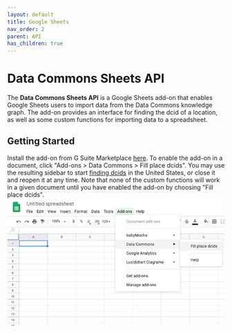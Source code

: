 ```yaml
---
layout: default
title: Google Sheets
nav_order: 2
parent: API
has_children: true
---
```

# Data Commons Sheets API

The **Data Commons Sheets API** is a Google Sheets add-on that enables Google Sheets
users to import data from the Data Commons knowledge graph. The add-on provides an
interface for finding the dcid of a location, as well as some custom functions for
importing data to a spreadsheet.

## Getting Started

Install the add-on from G Suite Marketplace [here](https://gsuite.google.com/marketplace/app/data_commons/454343067575). To enable the add-on in a document, click "Add-ons > Data Commons > Fill place dcids". You may use the resulting sidebar to start [finding dcids](/api/sheets/get_dcid.md) in the United States, or close it and reopen it at any time. Note that none of the custom functions will work in a given document until you have enabled the add-on by choosing "Fill place dcids".
![](/assets/sheets_menu_bar.png)

